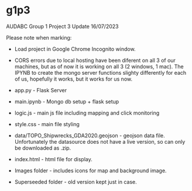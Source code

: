 # g1p3
AUDABC Group 1 Project 3 
Update 16/07/2023

Please note when marking:
- Load project in Google Chrome Incognito window.
- CORS errors due to local hosting have been diferent on all 3 of our machines, but as of now it is working on all 3 (2 windows, 1 mac). The IPYNB to create the mongo server functions slighty differently for each of us, hopefully it works, but it works for us now.


- app.py - Flask Server
- main.ipynb - Mongo db setup + flask setup
- logic.js - main js file including mapping and click monitoring
- style.css - main file styling
- data/TOPO_Shipwrecks_GDA2020.geojson - geojson data file. Unfortunately the datasource does not have a live version, so can only be downloaded as .zip.
- index.html - html file for display.
- Images folder - includes icons for map and background image.
- Superseeded folder - old version kept just in case.


